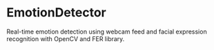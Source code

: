 # EmotionDetector
Real-time emotion detection using webcam feed and facial expression recognition with OpenCV and FER library.

